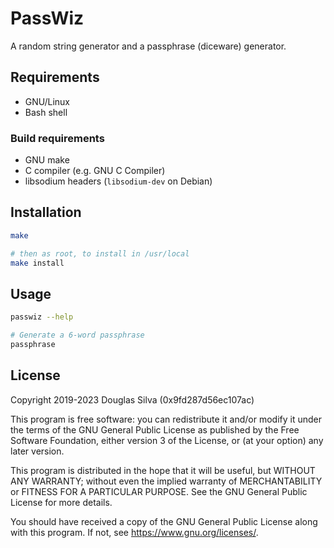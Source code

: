 # PassWiz
A random string generator and a passphrase (diceware) generator.

## Requirements
- GNU/Linux
- Bash shell

### Build requirements
- GNU make
- C compiler (e.g. GNU C Compiler)
- libsodium headers (`libsodium-dev` on Debian)

## Installation
```sh
make

# then as root, to install in /usr/local
make install
```

## Usage
```sh
passwiz --help

# Generate a 6-word passphrase
passphrase
```

## License
Copyright 2019-2023 Douglas Silva (0x9fd287d56ec107ac)

This program is free software: you can redistribute it and/or modify
it under the terms of the GNU General Public License as published by
the Free Software Foundation, either version 3 of the License, or
(at your option) any later version.

This program is distributed in the hope that it will be useful,
but WITHOUT ANY WARRANTY; without even the implied warranty of
MERCHANTABILITY or FITNESS FOR A PARTICULAR PURPOSE.  See the
GNU General Public License for more details.

You should have received a copy of the GNU General Public License
along with this program.  If not, see <https://www.gnu.org/licenses/>.

